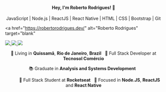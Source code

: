 <h4 align="center">
  Hey, I'm Roberto Rodrigues! 👋
</h4>

<p align="center">
  JavaScript | Node.js | ReactJS | React Native | HTML | CSS | Bootstrap | Git
</p>

<a
    href="https://robertorodrigues.dev/"
    alt="Roberto Rodrigues"
    target="blank"
  >
  </a>
  <a
    href="https://web.whatsapp.com/send?phone=+5522981123607" 
    alt="WhatsApp"
    target="blank"
  >
    <img src="https://img.shields.io/badge/-WhatsApp-28A745?style=flat&logo=WhatsApp&logoColor=white" />
  </a>
  <a
    href="https://www.linkedin.com/in/robertorodriguesazevedo" 
    alt="LinkedIn"
    target="blank"
  >
    <img src="https://img.shields.io/badge/-LinkedIn-28A745?style=flat&logo=Linkedin&logoColor=white" />
  </a>
  <a
    href="https://github.com/robertoarodrigues"
    alt="GitHub"
    target="blank"
  >
    <img src="https://img.shields.io/badge/-GitHub-28A745?style=flat&logo=Github&logoColor=white" />
  </a>
<p align="center">
  📌 Living in <b>Quissamã</b>, <b>Rio de Janeiro</b>, <b>Brazil</b> &nbsp; 💼 Full Stack Developer at <b>Tecnosol Comércio</b>
</p>
<p align="center">
  📚 Graduate in <b>Analysis and Systems Development</b> &nbsp;
</p>

<p align="center">
  &nbsp; &nbsp; &nbsp; &nbsp; &nbsp; 🚀 Full Stack Student at <b>Rocketseat</b> &nbsp; 🎯 Focused in <b>Node.JS</b>, <b>ReactJS</b> and <b>React Native</b>
</p>
